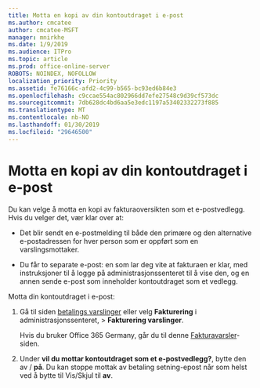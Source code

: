 ```yaml
---
title: Motta en kopi av din kontoutdraget i e-post
ms.author: cmcatee
author: cmcatee-MSFT
manager: mnirkhe
ms.date: 1/9/2019
ms.audience: ITPro
ms.topic: article
ms.prod: office-online-server
ROBOTS: NOINDEX, NOFOLLOW
localization_priority: Priority
ms.assetid: fe76166c-afd2-4c99-b565-bc93ed6b84e3
ms.openlocfilehash: c9ccae554ac802966dd7efe27548c9d39cf573dc
ms.sourcegitcommit: 7db628dc4bd6aa5e3edc1197a53402332273f885
ms.translationtype: MT
ms.contentlocale: nb-NO
ms.lasthandoff: 01/30/2019
ms.locfileid: "29646500"
---
```

# <a name="receive-copy-of-your-billing-statement-in-email"></a>Motta en kopi av din kontoutdraget i e-post
Du kan velge å motta en kopi av fakturaoversikten som et e-postvedlegg. Hvis du velger det, vær klar over at:
  
- Det blir sendt en e-postmelding til både den primære og den alternative e-postadressen for hver person som er oppført som en varslingsmottaker.
    
- Du får to separate e-post: en som lar deg vite at fakturaen er klar, med instruksjoner til å logge på administrasjonssenteret til å vise den, og en annen sende e-post som inneholder kontoutdraget som et vedlegg.
    
Motta din kontoutdraget i e-post:
  
1. Gå til siden [betalings varslinger](https://go.microsoft.com/fwlink/p/?linkid=853212) eller velg **Fakturering** i administrasjonssenteret, \> **Fakturering varslinger**.
    
    Hvis du bruker Office 365 Germany, går du til denne [Fakturavarsler](https://go.microsoft.com/fwlink/p/?linkid=853213)-siden. 
    
2. Under **vil du mottar kontoutdraget som et e-postvedlegg?**, bytte den av / **på**. Du kan stoppe mottak av betaling setning-epost når som helst ved å bytte til Vis/Skjul til **av**.
    

